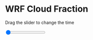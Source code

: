 <h1>WRF  Cloud Fraction </h1>
<p>Drag the slider to change the time</p>

<div class="slidecontainer">
<input oninput='setImage(this)' class="slider" type="range" min="0" max="9" value="0" step="1" />
<img id='img'/>
</div>

<script>
var img = document.getElementById('img');
var img_array = ['/assets/images/wrf/cf_wrfout_d01_2020-03-25_12:00:00.png',
'/assets/images/wrf/cf_wrfout_d01_2020-03-25_13:00:00.png',
'/assets/images/wrf/cf_wrfout_d01_2020-03-25_14:00:00.png',
'/assets/images/wrf/cf_wrfout_d01_2020-03-25_15:00:00.png',
'/assets/images/wrf/cf_wrfout_d01_2020-03-25_16:00:00.png',
'/assets/images/wrf/cf_wrfout_d01_2020-03-25_17:00:00.png',
'/assets/images/wrf/cf_wrfout_d01_2020-03-25_18:00:00.png',
'/assets/images/wrf/cf_wrfout_d01_2020-03-25_19:00:00.png',
'/assets/images/wrf/cf_wrfout_d01_2020-03-25_20:00:00.png',];
function setImage(obj)
{
        var value = obj.value;
        img.src = img_array[value];

}
</script>
